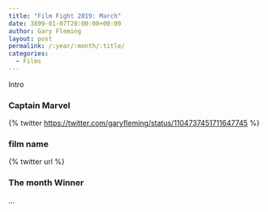 ```yaml
---
title: "Film Fight 2019: March"
date: 3899-01-07T20:00:00+00:00
author: Gary Fleming
layout: post
permalink: /:year/:month/:title/
categories:
  - Films
---
```


Intro

### Captain Marvel

{% twitter https://twitter.com/garyfleming/status/1104737451711647745 %}

### film name

{% twitter url %}


### The month Winner

...
